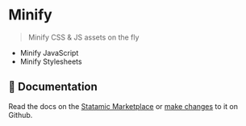# Minify
> Minify CSS & JS assets on the fly

* Minify JavaScript
* Minify Stylesheets

## 📄 Documentation

Read the docs on the [Statamic Marketplace](https://statamic.com/marketplace/addons/minify/docs) or [make changes](https://github.com/damcclean/statamic-minify/blob/master/DOCUMENTATION.md) to it on Github.
